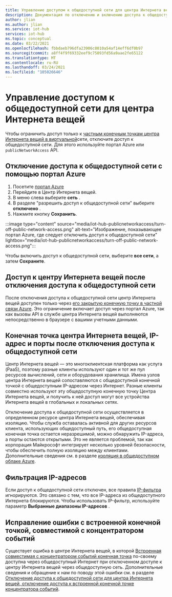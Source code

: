 ```yaml
---
title: Управление доступом к общедоступной сети для центра Интернета вещей Azure
description: Документация по отключению и включению доступа к общедоступной сети для центра Интернета вещей
author: jlian
ms.author: jlian
ms.service: iot-hub
services: iot-hub
ms.topic: conceptual
ms.date: 03/22/2021
ms.openlocfilehash: fbbdaeb796dfa23906c8010a54af14eff6df0b97
ms.sourcegitcommit: a8ff4f9f69332eef9c75093fd56a9aae2fe65122
ms.translationtype: MT
ms.contentlocale: ru-RU
ms.lasthandoff: 03/24/2021
ms.locfileid: "105026646"
---
```

# <a name="managing-public-network-access-for-your-iot-hub"></a>Управление доступом к общедоступной сети для центра Интернета вещей

Чтобы ограничить доступ только к [частным конечным точкам центра Интернета вещей в виртуальной](virtual-network-support.md)сети, отключите доступ к общедоступной сети. Для этого используйте портал Azure или `publicNetworkAccess` API. 

## <a name="turn-off-public-network-access-using-azure-portal"></a>Отключение доступа к общедоступной сети с помощью портал Azure

1. Посетите [портал Azure](https://portal.azure.com)
2. Перейдите в Центр Интернета вещей.
3. В меню слева выберите **сеть** .
4. В разделе "разрешить доступ к общедоступной сети" выберите **отключено** .
5. Нажмите кнопку **Сохранить**.

:::image type="content" source="media/iot-hub-publicnetworkaccess/turn-off-public-network-access.png" alt-text="Изображение, показывающее портал Azure, где следует отключить доступ к общедоступной сети" lightbox="media/iot-hub-publicnetworkaccess/turn-off-public-network-access.png":::

Чтобы включить доступ к общедоступной сети, выберите **все сети**, а затем **Сохраните**.

## <a name="accessing-the-iot-hub-after-disabling-public-network-access"></a>Доступ к центру Интернета вещей после отключения доступа к общедоступной сети

После отключения доступа к общедоступной сети центр Интернета вещей доступен только через [его закрытую конечную точку в частной связи Azure](virtual-network-support.md). Это ограничение включает доступ через портал Azure, так как вызовы API в службе центра Интернета вещей выполняются непосредственно в браузере с вашими учетными данными.

## <a name="iot-hub-endpoint-ip-address-and-ports-after-disabling-public-network-access"></a>Конечная точка центра Интернета вещей, IP-адрес и порты после отключения доступа к общедоступной сети

Центр Интернета вещей — это многоклиентская платформа как услуга (PaaS), поэтому разные клиенты используют один и тот же пул ресурсов вычислений, сети и оборудования хранилища. Имена узлов центра Интернета вещей сопоставляются с общедоступной конечной точкой с общедоступным IP-адресом через Интернет. Разные клиенты совместно используют эту общедоступную конечную точку Центра Интернета вещей, и получить к ней доступ могут все устройства Интернета вещей в глобальных и локальных сетях. 

Отключение доступа к общедоступной сети осуществляется в определенном ресурсе центра Интернета вещей, обеспечивая изоляцию. Чтобы служба оставалась активной для других ресурсов клиента, использующих общедоступный путь, его общедоступная конечная точка остается неразрешимой, можно обнаружить IP-адреса, а порты остаются открытыми. Это не является проблемой, так как корпорация Майкрософт интегрирует несколько уровней безопасности, чтобы обеспечить полную изоляцию между клиентами. Дополнительные сведения см. в разделе [изоляция в общедоступном облаке Azure](../security/fundamentals/isolation-choices.md#tenant-level-isolation).

## <a name="ip-filter"></a>Фильтрация IP-адресов 

Если доступ к общедоступной сети отключен, все правила [IP-фильтра](iot-hub-ip-filtering.md) игнорируются. Это связано с тем, что все IP-адреса из общедоступного Интернета блокируются. Чтобы использовать IP-фильтр, используйте параметр **Выбранные диапазоны IP-адресов** .

## <a name="bug-fix-with-built-in-event-hub-compatible-endpoint"></a>Исправление ошибки с встроенной конечной точкой, совместимой с концентратором событий

Существует ошибка в центре Интернета вещей, в которой [Встроенная совместимая с концентратором событий конечная точка](iot-hub-devguide-messages-read-builtin.md) по-своему доступна через общедоступный Интернет при отключенном доступе к центру Интернета вещей через общедоступную сеть. Дополнительные сведения и обращение к нам по поводу этой ошибки см. в разделе [Отключение доступа к общедоступной сети для центра Интернета вещей, отключение доступа к встроенной конечной точке концентратора событий](https://azure.microsoft.com/updates/iot-hub-public-network-access-bug-fix).
